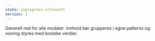 ```yaml
---
state: inprogress altinnett
version: 1
---
```

Generell mal for alle modaler. Innhold bør grupperes i egne patterns og visning styres med boolske verdier.
